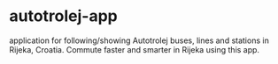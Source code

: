 # autotrolej-app

application for following/showing Autotrolej buses, lines and stations in Rijeka, Croatia. Commute faster and smarter in Rijeka using this app.

